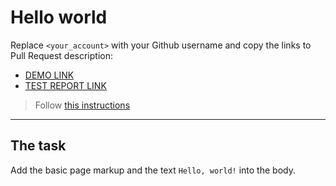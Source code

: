 # Hello world
Replace `<your_account>` with your Github username and copy the links to Pull Request description:
- [DEMO LINK](https://BondarenkoDmitriy.github.io/layout_hello-world/)
- [TEST REPORT LINK](https://BondarenkoDmitriy.github.io/layout_hello-world/report/html_report/)

> Follow [this instructions](https://mate-academy.github.io/layout_task-guideline/#how-to-solve-the-layout-tasks-on-github)
___

## The task 
Add the basic page markup and the text `Hello, world!` into the body.
